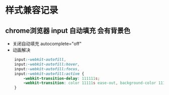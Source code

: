 <!--
 * @Desc: 
 * @Author: 曾茹菁
 * @Date: 2022-08-16 09:37:16
 * @LastEditors: 曾茹菁
 * @LastEditTime: 2022-08-16 09:39:57
-->
# 样式兼容记录
## chrome浏览器 input 自动填充 会有背景色
- 关闭自动填充 autocomplete="off"
- 动画解决
```css
    input:-webkit-autofill,
    input:-webkit-autofill:hover,
    input:-webkit-autofill:focus,
    input:-webkit-autofill:active {
        -webkit-transition-delay: 111111s;
        -webkit-transition: color 11111s ease-out, background-color 111111s ease-out;
    } 
```